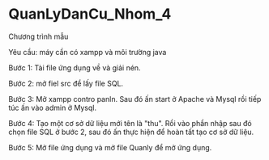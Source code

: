 # QuanLyDanCu_Nhom_4
Chương trình mẫu

Yêu cầu: máy cần có xampp và môi trường java

Bước 1: Tài file ứng dụng về và giải nén.

Bước 2: mở fiel src để lấy file SQL.

Bước 3: Mở xampp contro panln. Sau đó ấn start ở  Apache và Mysql rồi tiếp túc ấn vào admin ở Mysql. 

Bước 4: Tạo một cơ sở dữ liệu mới tên là "thu". Rồi vào phần nhập sau đó chọn file SQL  ở bước 2, sau đó ấn thực hiện để hoàn tất tạo cơ sở dữ liệu. 

Bước 5: Mở file ứng dụng và mở file Quanly để mở ứng dụng.
